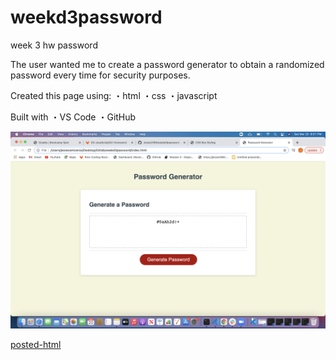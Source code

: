 # weekd3password
week 3 hw password

The user wanted me to create a password generator to obtain a randomized password every time for security purposes.

Created this page using:
・html
・css
・javascript

Built with
・VS Code
・GitHub

![photo](https://github.com/Jesse2360/weekd3password/blob/ed38367316a0939f838808113a311c1524c1b69d/images/screenshotpassword.png)

[posted-html](https://jesse2360.github.io/weekd3password/)